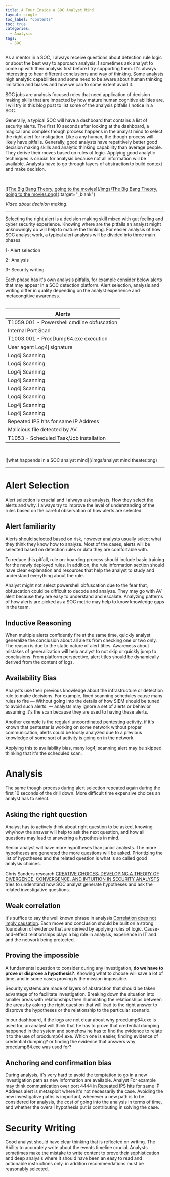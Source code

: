 ```yaml
---
title: A Tour Inside a SOC Analyst Mind
layout: single
toc_label: "Contents"
toc: true
categories: 
  - Analysis 
tags:
  - SOC
---
```


As a mentor in a SOC, I always receive questions about detection rule logic or about the best way to approach analysis. I sometimes ask analyst to come up with their analysis first before I try supporting them. It's always interesting to hear different conclusions and way of thinking. Some analysts high analytic capabilities and some need to be aware about human thinking limitation and biases and how we can to some extent avoid it. 

SOC jobs are analysis focused roles that need application of decision making skills that are impacted by how mature human cognitive abilities are. I will try in this blog post to list some of the analysis pitfalls I notice in a SOC. 


Generally, a typical SOC will have a dashboard that contains a list of security alerts. The first 10 seconds after looking at the dashboard, a magical and complex though process happens in the analyst mind to select the right alert for instigation. Like a any human, the though process will likely have pitfalls. Generally, good analysts have repetitively better good decision making skills and analytic thinking capability than average people. They derive their moves based on rules of logic. Applying good analytic techniques is crucial for analysis because not all information will be available. Analysts have to go through layers of abstraction to build context and make decision. 

<br>

[![The Big Bang Theory, going to the movies](/imgs/The Big Bang Theory, going to the movies.png)](https://www.youtube.com/watch?v=SPZRtlqBgYk){:target="_blank"}

*Video about decision making*.

---

Selecting the right alert is a decision making skill mixed with gut feeling and cyber security experience. Knowing where are the pitfalls an analyst might unknowingly do will help to mature the thinking. For easier analysis of how SOC analyst work, a typical alert analysis will be divided into three main phases

1- Alert selection 

2- Analysis 

3- Security writing

Each phase has it's own analysis pitfalls, for example consider below alerts that may appear in a SOC detection platform. Alert selection, analysis and writing differ in quality depending on the analyst experience and metacongitive awareness.  
<br>


| Alerts      | 
| ----------- | 
| T1059.001 - Powershell cmdline obfuscation  | 
| Internal Port Scan|
| T1003.001 - ProcDump64.exe execution  | 
| User agent Log4j signature   | 
| Log4j Scanning |
| Log4j Scanning |
| Log4j Scanning |
| Log4j Scanning |
| Log4j Scanning |
| Log4j Scanning |
| Log4j Scanning |
| Log4j Scanning |
| Repeated IPS hits for same IP Address   |
| Malicious file detected by AV| 
| T1053 - Scheduled Task/Job installation | 

<br>

![what happends in a SOC analyst mind](/imgs/analyst mind theater.png)


---
# Alert Selection

Alert selection is crucial and I always ask analysts, How they select the alerts and why. I always try to improve the level of understanding of the rules based on the careful observation of how alerts are selected.

## Alert familiarity 

Alerts should  selected based on risk, however analysts usually select what they think they know how to analyze. Most of the cases, alerts will be selected based on detection rules or data they are comfortable with. 

To reduce this pitfall, rule on-boarding process should  include basic training for the newly deployed rules. In addition, the rule information section should have clear explanation and resources that help the analyst to study and understand everything about the rule. 

Analyst might not select powershell obfuscation due to the fear that, obfuscation could be difficult to decode and analyze. They may go with AV alert because they are easy to understand and escalate. Analyzing patterns of how alerts are picked as a SOC metric may help to know knowledge gaps in the team. 

## Inductive Reasoning 

When multiple alerts confidently fire at the same time, quickly analyst generalize the conclusion about all alerts from checking one or two only. The reason is due to the static nature of alert titles. Awareness about mistakes of generalization will help analyst to not skip or quickly jump to conclusions. From platform perspective, alert titles should be dynamically derived from the content of logs.

## Availability Bias

Analysts use their previous knowledge about the infrastructure or detection rule to make decisions. For example, fixed scanning schedules cause many rules to fire —  Without going into the details of how SIEM should be tuned to avoid such alerts. — analysts may ignore a set of alerts or behavior assuming it's the scan because they are used to having these alerts.  

Another example is the regularl uncoordinated pentesting activity, if it's known that pentester is working on some network without proper communication, alerts could be loosly analyzed due to a previous knowledge of some sort of activity is going on in the network. 

Applying this to availability bias, many log4j scanning alert may be skipped thinking that it's the scheduled scan. 



# Analysis 

The same though process during alert selection repeated again during the first 10 seconds of the drill down. More difficult time expensive choices an analyst has to select.

## Asking the right question 

Analyst has to actively think about right question to be asked, knowing why/how the answer will help to ask the next question, and how all questions may lead to answering a hypothesis in mind. 

Senior analyst will have more hypotheses than junior analysts. The more hypotheses are generated the more questions will be asked. Prioritizing the list of hypotheses and the related question is what is so called good analysis choices. 

Chris Sanders research [CREATIVE CHOICES: DEVELOPING A THEORY OF DIVERGENCE, CONVERGENCE, AND INTUITION IN SECURITY ANALYSTS](https://www.chrissanders.org/wp-content/uploads/2020/03/Creative-Choices-Developing-a-Theory-of-Divergence-Convergence-and-Intuition-in-Security-Analysts.pdf) tries to understand how SOC analyst generate hypotheses and ask the related investigative questions.


## Weak correlation

It's suffice to say the well known phrase in analysis [Correlation does not imply causation](https://en.wikipedia.org/wiki/Correlation_does_not_imply_causation). Each move and conclusion should be built on a strong foundation of evidence that are derived by applying rules of logic. Cause-and-effect relationships plays a big role in analysis, experience in IT and and the network being protected. 


## Proving the impossible 

A fundamental question to consider during any investigation, **do we have to prove or disprove a hypothesis?**. Knowing what to choose will save a lot of time, and in some cases proving is the mission impossible.   

Security systems are made of layers of abstraction that should be taken advantage of to facilitate investigation. Breaking down the situation into smaller areas with relationships then Illuminating the relationships between the areas by asking the right question that will lead to the right answer to disprove the hypotheses or the relationship to the particular scenario.  

In our dashboard, if the logs are not clear about why procdump64.exe is used for, an analyst will think that he has to prove that credential dumping happened in the system and somehow he has to find the evidence to relate it to the use of procdump64.exe. Which one is easier, finding evidence of credential dumping? or finding the evidence that answers why procdump64.exe was used for?
 
## Anchoring and confirmation bias

During analysis, it's very hard to avoid the temptation to go in a new investigation path as new information are available. Analyst For example may think communication over port 4444 in Repeated IPS hits for same IP Address alert is metasploit where it's not necessarily the case. Avoiding the new investigative paths is important, whenever a new path is to be considered for analysis, the cost of going into the analysis in terms of time, and whether the overall hypothesis put is contributing in solving the case.  


# Security Writing

Good analyst should have clear thinking that is reflected on writing. The Ability to accurately write about the events timeline crucial. Analysts sometimes make the mistake to write content to prove their sophistication and deep analysis where it should have been an easy to read and actionable instructions only. in addition recommendations must be reasonably selected. 